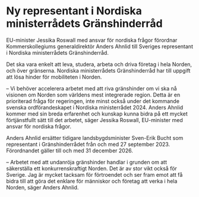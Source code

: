 # Ny representant i Nordiska ministerrådets Gränshinderråd

EU-minister Jessika Roswall med ansvar för nordiska frågor förordnar Kommerskollegiums generaldirektör Anders Ahnlid till Sveriges representant i Nordiska ministerrådets Gränshinderråd.

Det ska vara enkelt att leva, studera, arbeta och driva företag i hela Norden, och över gränserna. Nordiska ministerrådets Gränshinderråd har till uppgift att lösa hinder för mobiliteten i Norden.

– Vi behöver accelerera arbetet med att riva gränshinder om vi ska nå visionen om Norden som världens mest integrerade region. Detta är en prioriterad fråga för regeringen, inte minst också under det kommande svenska ordförandeskapet i Nordiska ministerrådet 2024. Anders Ahnlid kommer med sin breda erfarenhet och kunskap kunna bidra på ett mycket förtjänstfullt sätt till det arbetet, säger Jessika Roswall, EU-minister med ansvar för nordiska frågor.

Anders Ahnlid ersätter tidigare landsbygdsminister Sven-Erik Bucht som representant i Gränshinderrådet från och med 27 september 2023. Förordnandet gäller till och med 31 december 2026.

– Arbetet med att undanröja gränshinder handlar i grunden om att säkerställa ett konkurrenskraftigt Norden. Det är av stor vikt också för Sverige. Jag är mycket tacksam för förtroendet och ser fram emot att få bidra till att göra det enklare för människor och företag att verka i hela Norden, säger Anders Ahnlid.
